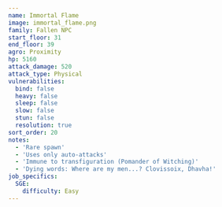 ```yaml
---
name: Immortal Flame
image: immortal_flame.png
family: Fallen NPC
start_floor: 31
end_floor: 39
agro: Proximity
hp: 5160
attack_damage: 520
attack_type: Physical
vulnerabilities:
  bind: false
  heavy: false
  sleep: false
  slow: false
  stun: false
  resolution: true
sort_order: 20
notes:
  - 'Rare spawn'
  - 'Uses only auto-attacks'
  - 'Immune to transfiguration (Pomander of Witching)'
  - 'Dying words: Where are my men...? Clovissoix, Dhavha!'
job_specifics:
  SGE:
    difficulty: Easy
---
```

